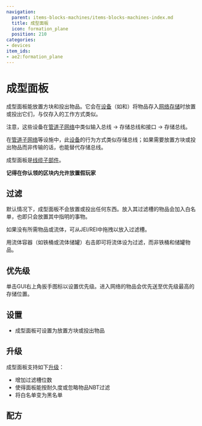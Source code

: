 ```yaml
---
navigation:
  parent: items-blocks-machines/items-blocks-machines-index.md
  title: 成型面板
  icon: formation_plane
  position: 210
categories:
- devices
item_ids:
- ae2:formation_plane
---
```


# 成型面板

<GameScene zoom="8" background="transparent">
  <ImportStructure src="../assets/blocks/formation_plane.snbt" />
</GameScene>

成型面板能放置方块和投出物品。它会在[设备](../ae2-mechanics/devices.md)（如<ItemLink id="import_bus" />和<ItemLink id="interface" />）将物品存入[网络存储](../ae2-mechanics/import-export-storage.md)时放置或投出它们，与仅存入的<ItemLink id="storage_bus" />工作方式类似。

<GameScene zoom="8" interactive={true}>
  <ImportStructure src="../assets/assemblies/formation_plane_demonstration.snbt" />
  <IsometricCamera yaw="255" pitch="30" />
</GameScene>

注意，这些设备在[管道子网络](../example-setups/pipe-subnet.md)中类似输入总线 -> 存储总线和接口 -> 存储总线。

<GameScene zoom="6" interactive={true}>
  <ImportStructure src="../assets/assemblies/import_storage_pipe.snbt" />
  <IsometricCamera yaw="195" pitch="30" />
</GameScene>

<GameScene zoom="6" interactive={true}>
  <ImportStructure src="../assets/assemblies/interface_storage_pipe.snbt" />
  <IsometricCamera yaw="195" pitch="30" />
</GameScene>

在[管道子网络](../example-setups/pipe-subnet.md)等设施中，此[设备](../ae2-mechanics/devices.md)的行为方式类似存储总线；如果需要放置方块或投出物品而非传输的话，也能替代存储总线。

成型面板是[线缆子部件](../ae2-mechanics/cable-subparts.md)。

**记得在你认领的区块内允许放置假玩家**

## 过滤

默认情况下，成型面板不会放置或投出任何东西。放入其过滤槽的物品会加入白名单，也即只会放置其中指明的事物。

如果没有所需物品或流体，可从JEI/REI中拖拽以放入过滤槽。

用流体容器（如铁桶或流体储罐）右击即可将流体设为过滤，而非铁桶和储罐物品。

## 优先级

单击GUI右上角扳手图标以设置优先级。进入网络的物品会优先送至优先级最高的存储位置。

## 设置

*   成型面板可设置为放置方块或投出物品

## 升级

成型面板支持如下[升级](upgrade_cards.md)：

*   <ItemLink id="capacity_card" />增加过滤槽位数
*   <ItemLink id="fuzzy_card" />使得面板能按耐久度或忽略物品NBT过滤
*   <ItemLink id="inverter_card" />将白名单变为黑名单

## 配方

<RecipeFor id="formation_plane" />
